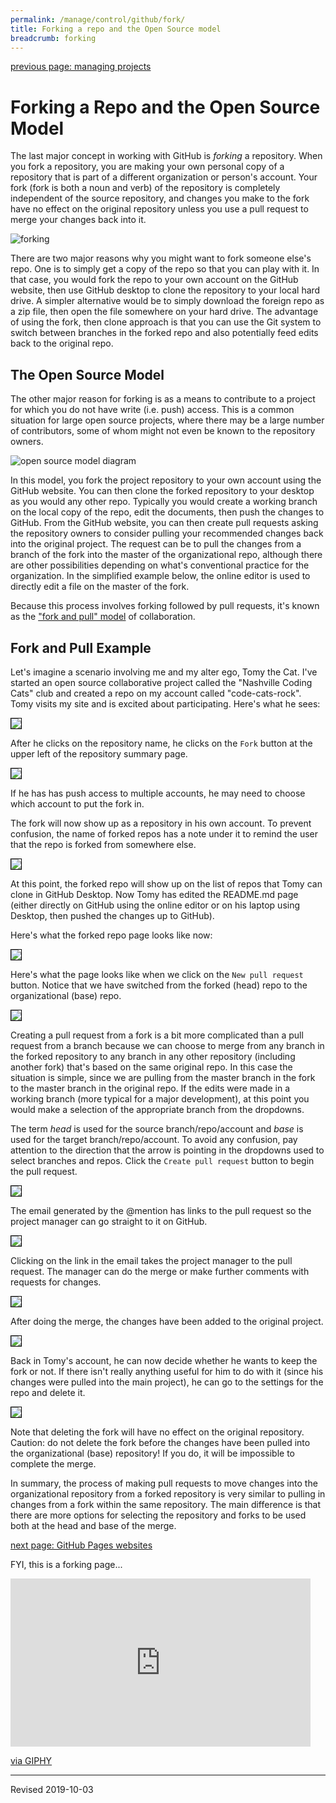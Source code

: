 ```yaml
---
permalink: /manage/control/github/fork/
title: Forking a repo and the Open Source model
breadcrumb: forking
---
```


[previous page: managing projects](../projects/)

# Forking a Repo and the Open Source Model

The last major concept in working with GitHub is *forking* a repository.  When you fork a repository, you are making your own personal copy of a repository that is part of a different organization or person's account.  Your fork (fork is both a noun and verb) of the repository is completely independent of the source repository, and changes you make to the fork have no effect on the original repository unless you use a pull request to merge your changes back into it.

<img src="../images-fork/forks.jpg" alt="forking"/>

There are two major reasons why you might want to fork someone else's repo.  One is to simply get a copy of the repo so that you can play with it.  In that case, you would fork the repo to your own account on the GitHub website, then use GitHub desktop to clone the repository to your local hard drive.  A simpler alternative would be to simply download the foreign repo as a zip file, then open the file somewhere on your hard drive.  The advantage of using the fork, then clone approach is that you can use the Git system to switch between branches in the forked repo and also potentially feed edits back to the original repo.  

## The Open Source Model

The other major reason for forking is as a means to contribute to a project for which you do not have write (i.e. push) access.  This is a common situation for large open source projects, where there may be a large number of contributors, some of whom might not even be known to the repository owners.  

<img src="../images-ways/open-source-model.png" alt="open source model diagram"/>

In this model, you fork the project repository to your own account using the GitHub website.  You can then clone the forked repository to your desktop as you would any other repo.  Typically you would create a working branch on the local copy of the repo, edit the documents, then push the changes to GitHub.  From the GitHub website, you can then create pull requests asking the repository owners to consider pulling your recommended changes back into the original project. The request can be to pull the changes from a branch of the fork into the master of the organizational repo, although there are other possibilities depending on what's conventional practice for the organization.  In the simplified example below, the online editor is used to directly edit a file on the master of the fork.  

Because this process involves forking followed by pull requests, it's known as the ["fork and pull" model](https://help.github.com/articles/about-collaborative-development-models/) of collaboration.

## Fork and Pull Example

Let's imagine a scenario involving me and my alter ego, Tomy the Cat.  I've started an open source collaborative project called the "Nashville Coding Cats" club and created a repo on my account called "code-cats-rock".  Tomy visits my site and is excited about participating.  Here's what he sees:

<img src="../images-fork/find-repo-to-fork.png" style="border:1px solid black">

After he clicks on the repository name, he clicks on the `Fork` button at the upper left of the repository summary page.  

<img src="../images-fork/click-to-fork.png" style="border:1px solid black">

If he has has push access to multiple accounts, he may need to choose which account to put the fork in.

The fork will now show up as a repository in his own account.  To prevent confusion, the name of forked repos has a note under it to remind the user that the repo is forked from somewhere else.

<img src="../images-fork/forked-repo-summary.png" style="border:1px solid black">

At this point, the forked repo will show up on the list of repos that Tomy can clone in GitHub Desktop.  Now Tomy has edited the README.md page (either directly on GitHub using the online editor or on his laptop using Desktop, then pushed the changes up to GitHub).  

Here's what the forked repo page looks like now:

<img src="../images-fork/changes-on-fork.png" style="border:1px solid black">

Here's what the page looks like when we click on the `New pull request` button.  Notice that we have switched from the forked (head) repo to the organizational (base) repo.

<img src="../images-fork/compare-changes.png" style="border:1px solid black">

Creating a pull request from a fork is a bit more complicated than a pull request from a branch because we can choose to merge from any branch in the forked repository to any branch in any other repository (including another fork) that's based on the same original repo.  In this case the situation is simple, since we are pulling from the master branch in the fork to the master branch in the original repo.  If the edits were made in a working branch (more typical for a major development), at this point you would make a selection of the appropriate branch from the dropdowns.  

The term *head* is used for the source branch/repo/account and *base* is used for the target branch/repo/account.  To avoid any confusion, pay attention to the direction that the arrow is pointing in the dropdowns used to select branches and repos.  Click the `Create pull request` button to begin the pull request.

<img src="../images-fork/create-pull-request.png" style="border:1px solid black">

The email generated by the @mention has links to the pull request so the project manager can go straight to it on GitHub.

<img src="../images-fork/pull-email.png" style="border:1px solid black">

Clicking on the link in the email takes the project manager to the pull request.  The manager can do the merge or make further comments with requests for changes.  

<img src="../images-fork/manager-response.png" style="border:1px solid black">

After doing the merge, the changes have been added to the original project.

<img src="../images-fork/merge-complete.png" style="border:1px solid black">

Back in Tomy's account, he can now decide whether he wants to keep the fork or not.  If there isn't really anything useful for him to do with it (since his changes were pulled into the main project), he can go to the settings for the repo and delete it.

<img src="../images-fork/delete-repo.png" style="border:1px solid black">

Note that deleting the fork will have no effect on the original repository.  Caution: do not delete the fork before the changes have been pulled into the organizational (base) repository!  If you do, it will be impossible to complete the merge.

In summary, the process of making pull requests to move changes into the organizational repository from a forked repository is very similar to pulling in changes from a fork within the same repository.  The main difference is that there are more options for selecting the repository and forks to be used both at the head and base of the merge.

[next page: GitHub Pages websites](../pages/)

FYI, this is a forking page...

<iframe src="https://giphy.com/embed/l3mZhWr9Eltm4c4xi" width="480" height="269" frameBorder="0" class="giphy-embed" allowFullScreen></iframe><p><a href="https://giphy.com/gifs/thegoodplace-season-1-episode-5-l3mZhWr9Eltm4c4xi">via GIPHY</a></p>

----
Revised 2019-10-03

